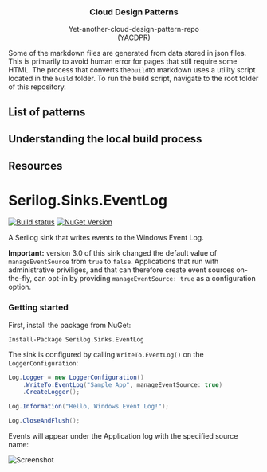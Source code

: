 <p align="center">
    <h3 align="center">Cloud Design Patterns</h3>

  <p align="center">
    Yet-another-cloud-design-pattern-repo
    <br>
    (YACDPR)
</p>

Some of the markdown files are generated from data stored in json files.
This is primarily to avoid human error for pages that still require some HTML.
The process that converts the`build`to markdown uses a utility script located in the `build` folder.
To run the build script, navigate to the root folder of this repository.
## List of patterns
## Understanding the local build process

## Resources

# Serilog.Sinks.EventLog

[![Build status](https://ci.appveyor.com/api/projects/status/j1iodeatf9ykrluf/branch/master?svg=true)](https://ci.appveyor.com/project/serilog/serilog-sinks-eventlog/branch/master) [![NuGet Version](http://img.shields.io/nuget/v/Serilog.Sinks.EventLog.svg?style=flat)](https://www.nuget.org/packages/Serilog.Sinks.EventLog/)

A Serilog sink that writes events to the Windows Event Log.

**Important:** version 3.0 of this sink changed the default value of `manageEventSource` from `true` to `false`. Applications that run with administrative priviliges, and that can therefore create event sources on-the-fly, can opt-in by providing `manageEventSource: true` as a configuration option.

### Getting started

First, install the package from NuGet:

```
Install-Package Serilog.Sinks.EventLog
```

The sink is configured by calling `WriteTo.EventLog()` on the `LoggerConfiguration`:

```csharp
Log.Logger = new LoggerConfiguration()
    .WriteTo.EventLog("Sample App", manageEventSource: true)
    .CreateLogger();

Log.Information("Hello, Windows Event Log!");

Log.CloseAndFlush();
```

Events will appear under the Application log with the specified source name:

![Screenshot](https://raw.githubusercontent.com/serilog/serilog-sinks-eventlog/dev/assets/Screenshot.png)
<!--stackedit_data:
eyJoaXN0b3J5IjpbLTIwNTY0Mjk4NzIsNjE4MDkzMzEyLC02NT
YyMDE5MzVdfQ==
-->